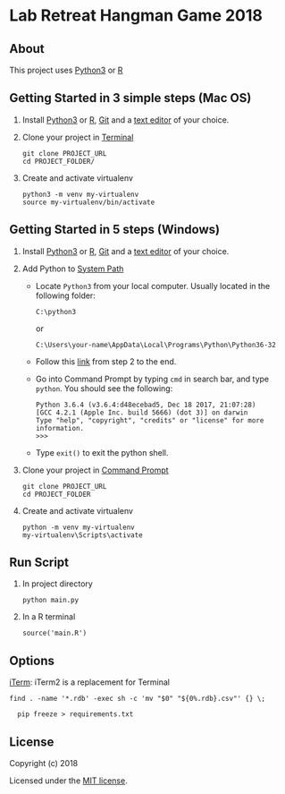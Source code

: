 # Lab Retreat Hangman Game 2018

## About

This project uses [Python3](https://www.python.org/) or [R](https://www.r-project.org/)

## Getting Started in 3 simple steps (Mac OS)

1. Install [Python3](https://www.python.org/downloads/) or [R](https://www.r-project.org/), [Git](https://git-scm.com/download/) and a [text editor](https://www.sublimetext.com/3) of your choice.
2. Clone your project in [Terminal](http://www.informit.com/blogs/blog.aspx?uk=The-10-Most-Important-Linux-Commands)

   ```
   git clone PROJECT_URL
   cd PROJECT_FOLDER/
   ```

3. Create and activate virtualenv

   ```
   python3 -m venv my-virtualenv
   source my-virtualenv/bin/activate
   ```


## Getting Started in 5 steps (Windows)

1. Install [Python3](https://www.python.org/downloads/) or [R](https://www.r-project.org/), [Git](https://git-scm.com/download/win) and a [text editor](https://www.sublimetext.com/3) of your choice.
2. Add Python to [System Path](https://www.pythoncentral.io/add-python-to-path-python-is-not-recognized-as-an-internal-or-external-command/)

   * Locate `Python3` from your local computer. Usually located in the following folder:

     ```
     C:\python3
     ```

     or

     ```
     C:\Users\your-name\AppData\Local\Programs\Python\Python36-32
     ```

   * Follow this [link](https://www.pythoncentral.io/add-python-to-path-python-is-not-recognized-as-an-internal-or-external-command/) from step 2 to the end.
   * Go into Command Prompt by typing `cmd` in search bar, and type `python`. You should see the following:

     ```
     Python 3.6.4 (v3.6.4:d48ecebad5, Dec 18 2017, 21:07:28)
     [GCC 4.2.1 (Apple Inc. build 5666) (dot 3)] on darwin
     Type "help", "copyright", "credits" or "license" for more information.
     >>>
     ```

   * Type `exit()` to exit the python shell.

3. Clone your project in [Command Prompt](http://www.informit.com/blogs/blog.aspx?uk=The-10-Most-Important-Linux-Commands)

   ```
   git clone PROJECT_URL
   cd PROJECT_FOLDER
   ```

4. Create and activate virtualenv

   ```
   python -m venv my-virtualenv
   my-virtualenv\Scripts\activate
   ```

## Run Script

1. In project directory

   ```
   python main.py
   ```

2. In a R terminal
   ```
   source('main.R')
   ```


## Options

[iTerm](https://www.iterm2.com/): iTerm2 is a replacement for Terminal

```
find . -name '*.rdb' -exec sh -c 'mv "$0" "${0%.rdb}.csv"' {} \;

  pip freeze > requirements.txt
```

## License

Copyright (c) 2018

Licensed under the [MIT license](LICENSE).
